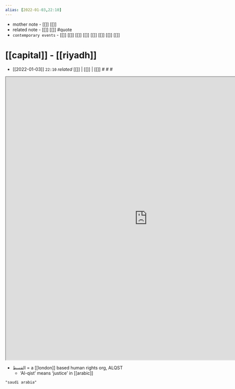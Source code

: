 ```yaml
---
alias: [2022-01-03,22:10]
---
```

- mother note - [[]] [[]]
- related note - [[]] [[]] #quote 
- `contemporary events` - [[]] [[]] [[]] [[]] [[]] [[]] [[]] [[]]

# [[capital]] - [[riyadh]]
- [[2022-01-03]]  `22:10` _related_ [[]] | [[]] | [[]] # # #
<iframe src="https://duckduckgo.com/?t=ffab&q=saudi arabia&ia=web&iaxm=about" width="900" height="900" ></iframe>


-  القسط = a [[london]] based human rights org, ALQST
	- ‘Al-qist’ means ‘justice’ in [[arabic]]

```query
"saudi arabia"
```